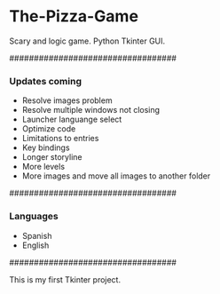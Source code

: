 # The-Pizza-Game

Scary and logic game.
Python Tkinter GUI.

##################################

### Updates coming ###

- Resolve images problem
- Resolve multiple windows not closing
- Launcher languange select
- Optimize code
- Limitations to entries
- Key bindings
- Longer storyline
- More levels
- More images and move all images to another folder

##################################

### Languages ###

- Spanish
- English

##################################

This is my first Tkinter project.
